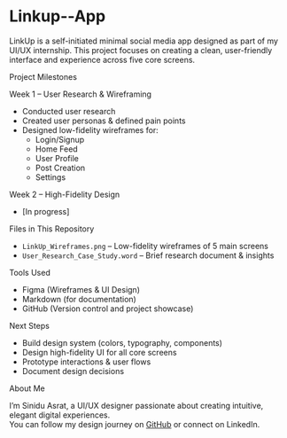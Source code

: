 # Linkup--App

LinkUp is a self-initiated minimal social media app designed as part of my UI/UX internship. This project focuses on creating a clean, user-friendly interface and experience across five core screens.


Project Milestones

Week 1 – User Research & Wireframing
- Conducted user research
- Created user personas & defined pain points
- Designed low-fidelity wireframes for:
  - Login/Signup
  - Home Feed
  - User Profile
  - Post Creation
  - Settings

 Week 2 – High-Fidelity Design
- [In progress]


 Files in This Repository
- `LinkUp_Wireframes.png` – Low-fidelity wireframes of 5 main screens  
- `User_Research_Case_Study.word` – Brief research document & insights  

Tools Used
- Figma (Wireframes & UI Design)
- Markdown (for documentation)
- GitHub (Version control and project showcase)

 Next Steps
- Build design system (colors, typography, components)  
- Design high-fidelity UI for all core screens  
- Prototype interactions & user flows  
- Document design decisions

About Me

I’m Sinidu Asrat, a UI/UX designer passionate about creating intuitive, elegant digital experiences.  
You can follow my design journey on [GitHub](https://github.com) or connect on LinkedIn.
